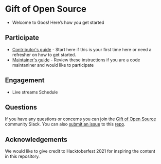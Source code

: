 # Gift of Open Source

- Welcome to Goos! Here’s how you get started

## Participate

- [Contributor's guide](https://github.com/pantheon-systems/gift-of-open-source/tree/master/content/contributors.md) - Start here if this is your first time here or need a refresher on how to get started.
- [Maintainer's guide](https://github.com/pantheon-systems/gift-of-open-source/tree/master/content/maintainers.md) - Review these instructions if you are a code maintaniner and would like to participate


## Engagement
- Live streams Schedule 


## Questions

If you have any questions or concerns you can join the [Gift of Open Source](https://pantheon-community.slack.com/archives/C01D3VBLAHM) community Slack. You can also [submit an issue](https://github.com/pantheon-systems/gift-of-open-source/issues/new/choose) to this [repo](https://github.com/pantheon-systems/gift-of-open-source). 

## Acknowledgements

We would like to give credit to Hacktoberfest 2021 for inspiring the content in this repository. 
